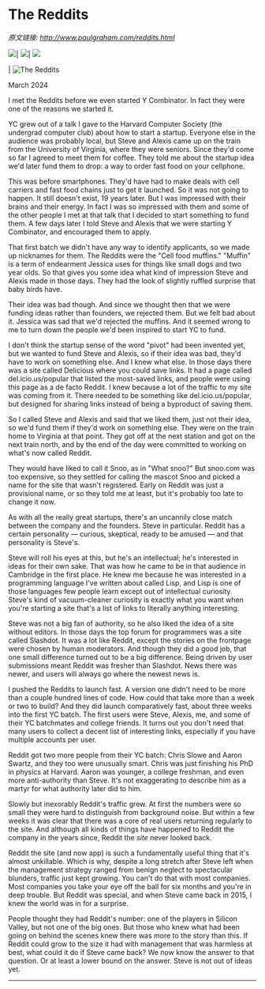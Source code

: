 # The Reddits

_原文链接: <http://www.paulgraham.com/reddits.html>_

![](https://s.turbifycdn.com/aah/paulgraham/essays-5.gif)| ![](https://sep.turbifycdn.com/ca/Img/trans_1x1.gif)| [![](https://s.turbifycdn.com/aah/paulgraham/essays-6.gif)](index.html)  
  
| ![The Reddits](https://s.turbifycdn.com/aah/paulgraham/the-reddits-1.gif)  
  
March 2024  
  
I met the Reddits before we even started Y Combinator. In fact they were one of the reasons we started it.  
  
YC grew out of a talk I gave to the Harvard Computer Society (the undergrad computer club) about how to start a startup. Everyone else in the audience was probably local, but Steve and Alexis came up on the train from the University of Virginia, where they were seniors. Since they'd come so far I agreed to meet them for coffee. They told me about the startup idea we'd later fund them to drop: a way to order fast food on your cellphone.  
  
This was before smartphones. They'd have had to make deals with cell carriers and fast food chains just to get it launched. So it was not going to happen. It still doesn't exist, 19 years later. But I was impressed with their brains and their energy. In fact I was so impressed with them and some of the other people I met at that talk that I decided to start something to fund them. A few days later I told Steve and Alexis that we were starting Y Combinator, and encouraged them to apply.  
  
That first batch we didn't have any way to identify applicants, so we made up nicknames for them. The Reddits were the "Cell food muffins." "Muffin" is a term of endearment Jessica uses for things like small dogs and two year olds. So that gives you some idea what kind of impression Steve and Alexis made in those days. They had the look of slightly ruffled surprise that baby birds have.  
  
Their idea was bad though. And since we thought then that we were funding ideas rather than founders, we rejected them. But we felt bad about it. Jessica was sad that we'd rejected the muffins. And it seemed wrong to me to turn down the people we'd been inspired to start YC to fund.  
  
I don't think the startup sense of the word "pivot" had been invented yet, but we wanted to fund Steve and Alexis, so if their idea was bad, they'd have to work on something else. And I knew what else. In those days there was a site called Delicious where you could save links. It had a page called del.icio.us/popular that listed the most-saved links, and people were using this page as a de facto Reddit. I knew because a lot of the traffic to my site was coming from it. There needed to be something like del.icio.us/popular, but designed for sharing links instead of being a byproduct of saving them.  
  
So I called Steve and Alexis and said that we liked them, just not their idea, so we'd fund them if they'd work on something else. They were on the train home to Virginia at that point. They got off at the next station and got on the next train north, and by the end of the day were committed to working on what's now called Reddit.  
  
They would have liked to call it Snoo, as in "What snoo?" But snoo.com was too expensive, so they settled for calling the mascot Snoo and picked a name for the site that wasn't registered. Early on Reddit was just a provisional name, or so they told me at least, but it's probably too late to change it now.  
  
As with all the really great startups, there's an uncannily close match between the company and the founders. Steve in particular. Reddit has a certain personality — curious, skeptical, ready to be amused — and that personality is Steve's.  
  
Steve will roll his eyes at this, but he's an intellectual; he's interested in ideas for their own sake. That was how he came to be in that audience in Cambridge in the first place. He knew me because he was interested in a programming language I've written about called Lisp, and Lisp is one of those languages few people learn except out of intellectual curiosity. Steve's kind of vacuum-cleaner curiosity is exactly what you want when you're starting a site that's a list of links to literally anything interesting.  
  
Steve was not a big fan of authority, so he also liked the idea of a site without editors. In those days the top forum for programmers was a site called Slashdot. It was a lot like Reddit, except the stories on the frontpage were chosen by human moderators. And though they did a good job, that one small difference turned out to be a big difference. Being driven by user submissions meant Reddit was fresher than Slashdot. News there was newer, and users will always go where the newest news is.  
  
I pushed the Reddits to launch fast. A version one didn't need to be more than a couple hundred lines of code. How could that take more than a week or two to build? And they did launch comparatively fast, about three weeks into the first YC batch. The first users were Steve, Alexis, me, and some of their YC batchmates and college friends. It turns out you don't need that many users to collect a decent list of interesting links, especially if you have multiple accounts per user.  
  
Reddit got two more people from their YC batch: Chris Slowe and Aaron Swartz, and they too were unusually smart. Chris was just finishing his PhD in physics at Harvard. Aaron was younger, a college freshman, and even more anti-authority than Steve. It's not exaggerating to describe him as a martyr for what authority later did to him.  
  
Slowly but inexorably Reddit's traffic grew. At first the numbers were so small they were hard to distinguish from background noise. But within a few weeks it was clear that there was a core of real users returning regularly to the site. And although all kinds of things have happened to Reddit the company in the years since, Reddit the _site_ never looked back.  
  
Reddit the site (and now app) is such a fundamentally useful thing that it's almost unkillable. Which is why, despite a long stretch after Steve left when the management strategy ranged from benign neglect to spectacular blunders, traffic just kept growing. You can't do that with most companies. Most companies you take your eye off the ball for six months and you're in deep trouble. But Reddit was special, and when Steve came back in 2015, I knew the world was in for a surprise.  
  
People thought they had Reddit's number: one of the players in Silicon Valley, but not one of the big ones. But those who knew what had been going on behind the scenes knew there was more to the story than this. If Reddit could grow to the size it had with management that was harmless at best, what could it do if Steve came back? We now know the answer to that question. Or at least a lower bound on the answer. Steve is not out of ideas yet.  
  
  
  
  
---
